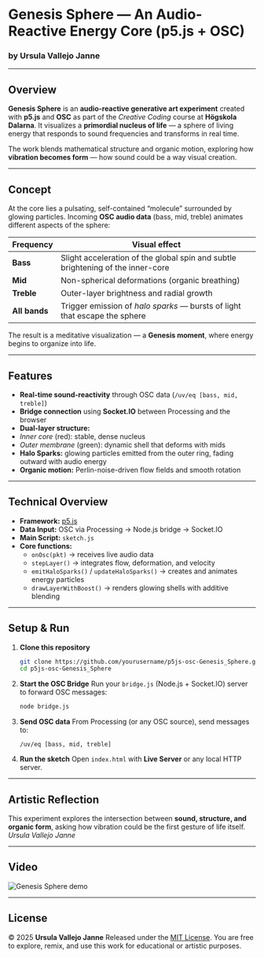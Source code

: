 # Genesis Sphere — An Audio-Reactive Energy Core (p5.js + OSC)

### by Ursula Vallejo Janne

---

## Overview

**Genesis Sphere** is an **audio-reactive generative art experiment** created with **p5.js** and **OSC** as part of the _Creative Coding_ course at **Högskola Dalarna**.
It visualizes a **primordial nucleus of life** — a sphere of living energy that responds to sound frequencies and transforms in real time.

The work blends mathematical structure and organic motion, exploring how **vibration becomes form** — how sound could be a way visual creation.

---

## Concept

At the core lies a pulsating, self-contained “molecule” surrounded by glowing particles.
Incoming **OSC audio data** (bass, mid, treble) animates different aspects of the sphere:

| Frequency     | Visual effect                                                                   |
| ------------- | ------------------------------------------------------------------------------- |
| **Bass**      | Slight acceleration of the global spin and subtle brightening of the inner-core |
| **Mid**       | Non-spherical deformations (organic breathing)                                  |
| **Treble**    | Outer-layer brightness and radial growth                                        |
| **All bands** | Trigger emission of _halo sparks_ — bursts of light that escape the sphere      |

The result is a meditative visualization — a **Genesis moment**, where energy begins to organize into life.

---

## Features

- **Real-time sound-reactivity** through OSC data (`/uv/eq [bass, mid, treble]`)
- **Bridge connection** using **Socket.IO** between Processing and the browser
- **Dual-layer structure:**
- _Inner core_ (red): stable, dense nucleus
- _Outer membrane_ (green): dynamic shell that deforms with mids
- **Halo Sparks:** glowing particles emitted from the outer ring, fading outward with audio energy
- **Organic motion:** Perlin-noise-driven flow fields and smooth rotation

---

## Technical Overview

- **Framework:** [p5.js](https://p5js.org/)
- **Data Input:** OSC via Processing → Node.js bridge → Socket.IO
- **Main Script:** `sketch.js`
- **Core functions:**
  - `onOsc(pkt)` → receives live audio data
  - `stepLayer()` → integrates flow, deformation, and velocity
  - `emitHaloSparks()` / `updateHaloSparks()` → creates and animates energy particles
  - `drawLayerWithBoost()` → renders glowing shells with additive blending

---

## Setup & Run

1. **Clone this repository**

   ```bash
   git clone https://github.com/yourusername/p5js-osc-Genesis_Sphere.git
   cd p5js-osc-Genesis_Sphere
   ```

2. **Start the OSC Bridge**
   Run your `bridge.js` (Node.js + Socket.IO) server to forward OSC messages:

   ```bash
   node bridge.js
   ```

3. **Send OSC data**
   From Processing (or any OSC source), send messages to:

   ```
   /uv/eq [bass, mid, treble]
   ```

4. **Run the sketch**
   Open `index.html` with **Live Server** or any local HTTP server.

---

## Artistic Reflection

This experiment explores the intersection between **sound, structure, and organic form**,
asking how vibration could be the first gesture of life itself.
_Ursula Vallejo Janne_

---

## Video

![Genesis Sphere demo](assets/screenshot.png)

---

## License

© 2025 **Ursula Vallejo Janne**
Released under the [MIT License](./LICENSE).
You are free to explore, remix, and use this work for educational or artistic purposes.

```

```
